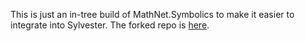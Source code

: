 ﻿This is just an in-tree build of MathNet.Symbolics to make it easier to integrate into Sylvester. The forked repo is [here](https://github.com/allisterb/MathNet.Symbolics).

